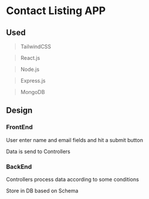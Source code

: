 # Contact Listing APP
## Used
> TailwindCSS

> React.js

> Node.js

> Express.js

> MongoDB

## Design
  ### FrontEnd
  User enter name and email fields and hit a submit button

  Data is send to Controllers
  ### BackEnd
  Controllers process data according to some conditions

  Store in DB based on Schema 